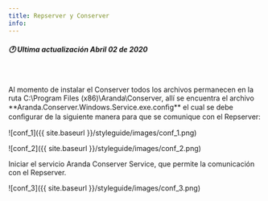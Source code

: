 ```yaml
---
title: Repserver y Conserver
info:
---
```

##### 🕐 Ultima actualización Abril 02 de 2020
<br>
<br>
Al momento de instalar el Conserver todos los archivos permanecen en la ruta C:\Program Files (x86)\Aranda\Conserver, allí se encuentra el archivo **Aranda.Conserver.Windows.Service.exe.conﬁg** el cual se debe conﬁgurar de la siguiente manera para que se comunique con el Repserver:


![conf_1]({{ site.baseurl }}/styleguide/images/conf_1.png)


![conf_2]({{ site.baseurl }}/styleguide/images/conf_2.png)


Iniciar el servicio Aranda Conserver Service, que permite la comunicación con el Repserver.


![conf_3]({{ site.baseurl }}/styleguide/images/conf_3.png)
